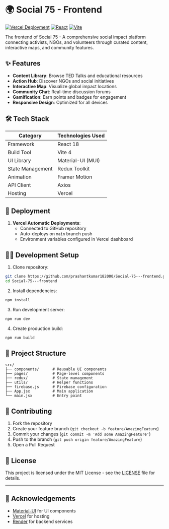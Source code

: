 # 🌍 Social 75 - Frontend

[![Vercel Deployment](https://img.shields.io/badge/Deployed%20on-Vercel-black?style=for-the-badge&logo=vercel)](https://socio-99-frontend.vercel.app/)
[![React](https://img.shields.io/badge/React-18.2-blue?style=for-the-badge&logo=react)](https://react.dev/)
[![Vite](https://img.shields.io/badge/Vite-4.4-orange?style=for-the-badge&logo=vite)](https://vitejs.dev/)

The frontend of Social 75 - A comprehensive social impact platform connecting activists, NGOs, and volunteers through curated content, interactive maps, and community features.

## ✨ Features

- **Content Library**: Browse TED Talks and educational resources
- **Action Hub**: Discover NGOs and social initiatives
- **Interactive Map**: Visualize global impact locations
- **Community Chat**: Real-time discussion forums
- **Gamification**: Earn points and badges for engagement
- **Responsive Design**: Optimized for all devices

## 🛠 Tech Stack

| Category       | Technologies Used |
|----------------|-------------------|
| Framework      | React 18          |
| Build Tool     | Vite 4            |
| UI Library     | Material-UI (MUI) |
| State Management | Redux Toolkit    |
| Animation      | Framer Motion     |
| API Client     | Axios             |
| Hosting        | Vercel            |

## 🚀 Deployment

1. **Vercel Automatic Deployments**:
   - Connected to GitHub repository
   - Auto-deploys on `main` branch push
   - Environment variables configured in Vercel dashboard


## 🧑‍💻 Development Setup

1. Clone repository:
```bash
git clone https://github.com/prashantkumar182000/Social-75---frontend.git
cd Social-75---frontend
```

2. Install dependencies:
```bash
npm install
```

3. Run development server:
```bash
npm run dev
```

4. Create production build:
```bash
npm run build
```

## 📂 Project Structure

```
src/
├── components/      # Reusable UI components
├── pages/           # Page-level components
├── redux/           # State management
├── utils/           # Helper functions
├── firebase.js      # Firebase configuration
├── App.jsx          # Main application
└── main.jsx         # Entry point
```

## 🤝 Contributing

1. Fork the repository
2. Create your feature branch (`git checkout -b feature/AmazingFeature`)
3. Commit your changes (`git commit -m 'Add some AmazingFeature'`)
4. Push to the branch (`git push origin feature/AmazingFeature`)
5. Open a Pull Request

## 📄 License

This project is licensed under the MIT License - see the [LICENSE](LICENSE) file for details.

---

## 🌟 Acknowledgements

- [Material-UI](https://mui.com/) for UI components
- [Vercel](https://vercel.com/) for hosting
- [Render](https://render.com/) for backend services
```
